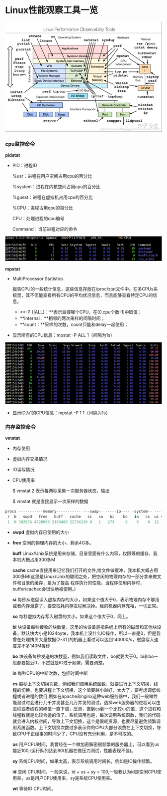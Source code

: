 # Linux性能观察工具一览

![](../.gitbook/assets/1.jpg)

### **cpu监控命令**

**pidstat**

* PID：进程ID

  %usr：进程在用户空间占用cpu的百分比

  %system：进程在内核空间占用cpu的百分比

  %guest：进程在虚拟机占用cpu的百分比

  %CPU：进程占用cpu的百分比

  CPU：处理进程的cpu编号

  Command：当前进程对应的命令

![](../.gitbook/assets/wu-biao-ti-%20%284%29.png)

**mpstat**

* MultiProcessor Statistics 

  报告CPU的一些统计信息，这些信息存放在/proc/stat文件中。在多CPUs系统里，其不但能查看所有CPU的平均状况信息，而且能够查看特定CPU的信息。

  * **-P {\|ALL}：**表示监控哪个CPU，在\[0,cpu个数-1\]中取值；
  * **internal：**相邻的两次采样的间隔时间；
  * **count：**采样的次数，count只能和delay一起使用；

* 显示所有的CPU信息：mpstat -P ALL 1（间隔为1s）

![](../.gitbook/assets/wu-biao-ti-%20%283%29.png)

* 显示ID为1的CPU信息：mpstat -P 1 1（间隔为1s）

### **内存监控命令**

**vmstat**

* 内存使用
* 虚拟内存交换情况
* IO读写情况
* CPU使用率

  $ vmstat 2 表示每两秒采集一次服务器状态，输出

  $ vmstat 就是直接显示一次采样的数据

```csharp
procs -----------memory----------- ---swap-- -----io---- -system-- ------cpu-----
 r  b   swpd   free   buff   cache   si   so   bi    bo   in   cs  us sy id wa st
 1  0 382976 4720900 2183488 22734120 0   1   273     8    0    0  12  5 82  1  0
```

* **swpd** 虚拟内存已使用的大小
* **free**   空闲的物理内存的大小，剩余4G多。

  **buff**   Linux/Unix系统是用来存储，目录里面有什么内容，权限等的缓存，我本机大概占用300多M

  **cache** cache直接用来记忆我们打开的文件,给文件做缓冲，我本机大概占用300多M\(这里是Linux/Unix的聪明之处，把空闲的物理内存的一部分拿来做文件和目录的缓存，是为了提高 程序执行的性能，当程序使用内存时，buffer/cached会很快地被使用。\)

  **si**  每秒从磁盘读入虚拟内存的大小，如果这个值大于0，表示物理内存不够用或者内存泄露了，要查找耗内存进程解决掉。我的机器内存充裕，一切正常。

  **so**  每秒虚拟内存写入磁盘的大小，如果这个值大于0，同上。

  **bi**  块设备每秒接收的块数量，这里的块设备是指系统上所有的磁盘和其他块设备，默认块大小是1024byte，我本机上没什么IO操作，所以一直是0，但是我曾在处理拷贝大量数据\(2-3T\)的机器上看过可以达到140000/s，磁盘写入速度差不多140M每秒

  **bo** 块设备每秒发送的块数量，例如我们读取文件，bo就要大于0。bi和bo一般都要接近0，不然就是IO过于频繁，需要调整。

  **in** 每秒CPU的中断次数，包括时间中断

  **cs** 每秒上下文切换次数，例如我们调用系统函数，就要进行上下文切换，线程的切换，也要进程上下文切换，这个值要越小越好，太大了，要考虑调低线程或者进程的数目,例如在apache和nginx这种web服务器中，我们一般做性能测试时会进行几千并发甚至几万并发的测试，选择web服务器的进程可以由进程或者线程的峰值一直下调，压测，直到cs到一个比较小的值，这个进程和线程数就是比较合适的值了。系统调用也是，每次调用系统函数，我们的代码就会进入内核空间，导致上下文切换，这个是很耗资源，也要尽量避免频繁调用系统函数。上下文切换次数过多表示你的CPU大部分浪费在上下文切换，导致CPU干正经事的时间少了，CPU没有充分利用，是不可取的。

  **us** 用户CPU时间，我曾经在一个做加密解密很频繁的服务器上，可以看到us接近100,r运行队列达到80\(机器在做压力测试，性能表现不佳\)。

  **sy** 系统CPU时间，如果太高，表示系统调用时间长，例如是IO操作频繁。

  **id**  空闲 CPU时间，一般来说，id + us + sy = 100,一般我认为id是空闲CPU使用率，us是用户CPU使用率，sy是系统CPU使用率。

  **wt** 等待IO CPU时间。

